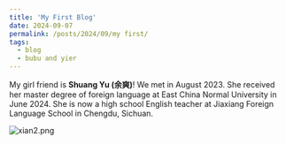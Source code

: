 ```yaml
---
title: 'My First Blog'
date: 2024-09-07
permalink: /posts/2024/09/my first/
tags:
  - blog
  - bubu and yier
---
```


My girl friend is **Shuang Yu (余爽)**! We met in August 2023. She received her master degree of foreign language at East China Normal University in June 2024. She is now a high school English teacher at Jiaxiang Foreign Language School in Chengdu, Sichuan.

![xian2.png](https://github.com/Jeffery22-Sjtu/jeffery22.github.io/tree/master/images/xian2.png)
